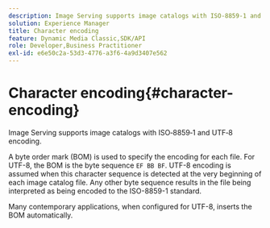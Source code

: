 ```yaml
---
description: Image Serving supports image catalogs with ISO‑8859‑1 and UTF‑8 encoding.
solution: Experience Manager
title: Character encoding
feature: Dynamic Media Classic,SDK/API
role: Developer,Business Practitioner
exl-id: e6e50c2a-53d3-4776-a3f6-4a9d3407e562
---
```

# Character encoding{#character-encoding}

Image Serving supports image catalogs with ISO‑8859‑1 and UTF‑8 encoding.

A byte order mark (BOM) is used to specify the encoding for each file. For UTF-8, the BOM is the byte sequence `EF BB BF`. UTF-8 encoding is assumed when this character sequence is detected at the very beginning of each image catalog file. Any other byte sequence results in the file being interpreted as being encoded to the ISO-8859-1 standard.

Many contemporary applications, when configured for UTF-8, inserts the BOM automatically.
